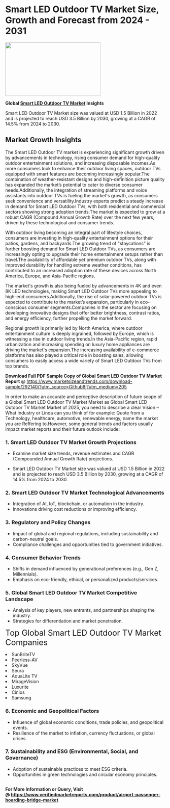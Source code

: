 <H1>Smart LED Outdoor TV Market Size, Growth and Forecast from 2024 - 2031</H1><img class="aligncenter size-medium wp-image-584254" src="https://thirdeyenews.in/wp-content/uploads/2024/09/Global-Market-Research-300x168.jpeg" alt="" width="300" height="168" /><p><strong>Global&nbsp;<a href="https://www.marketsizeandtrends.com/download-sample/292140/?utm_source=Github8j?utm_medium=205">Smart LED Outdoor TV Market</a> Insights</strong></p><p>Smart LED Outdoor TV Market size was valued at USD 1.5 Billion in 2022 and is projected to reach USD 3.5 Billion by 2030, growing at a CAGR of 14.5% from 2024 to 2030.</p><p><h2>Market Growth Insights</h2> <p>The Smart LED Outdoor TV market is experiencing significant growth driven by advancements in technology, rising consumer demand for high-quality outdoor entertainment solutions, and increasing disposable incomes.As more consumers look to enhance their outdoor living spaces, outdoor TVs equipped with smart features are becoming increasingly popular.The combination of weather-resistant designs and high-definition picture quality has expanded the market’s potential to cater to diverse consumer needs.Additionally, the integration of streaming platforms and voice assistants into outdoor TVs is fueling the market's growth, as consumers seek convenience and versatility.Industry experts predict a steady increase in demand for Smart LED Outdoor TVs, with both residential and commercial sectors showing strong adoption trends.The market is expected to grow at a robust CAGR (Compound Annual Growth Rate) over the next few years, driven by these technological and consumer trends.</p> <p>With outdoor living becoming an integral part of lifestyle choices, consumers are investing in high-quality entertainment options for their patios, gardens, and backyards.The growing trend of "staycations" is further boosting demand for Smart LED Outdoor TVs, as consumers are increasingly opting to upgrade their home entertainment setups rather than travel.The availability of affordable yet premium outdoor TVs, along with improved durability for handling extreme weather conditions, has contributed to an increased adoption rate of these devices across North America, Europe, and Asia-Pacific regions.</p> <p>The market's growth is also being fueled by advancements in 4K and even 8K LED technologies, making Smart LED Outdoor TVs more appealing to high-end consumers.Additionally, the rise of solar-powered outdoor TVs is expected to contribute to the market’s expansion, particularly in eco-conscious consumer segments.Companies in the sector are focusing on developing innovative designs that offer better brightness, contrast ratios, and energy efficiency, further propelling the market forward.</p> <p>Regional growth is primarily led by North America, where outdoor entertainment culture is deeply ingrained, followed by Europe, which is witnessing a rise in outdoor living trends.In the Asia-Pacific region, rapid urbanization and increasing spending on luxury home appliances are driving the market's expansion.The increasing availability of e-commerce platforms has also played a critical role in boosting sales, allowing consumers to easily access a wide variety of Smart LED Outdoor TVs from top brands.</p> <p><span class=""><strong>Download Full PDF Sample Copy of Global Smart LED Outdoor TV Market Report</strong> @ <a href="https://www.marketsizeandtrends.com/download-sample/292140/?utm_source=Github8j?utm_medium=205" target="_blank">https://www.marketsizeandtrends.com/download-sample/292140/?utm_source=Github8j?utm_medium=205</a></span></p><p>In order to make an accurate and perceptive description of future scope of a Global&nbsp;Smart LED Outdoor TV Market Market as Global&nbsp;Smart LED Outdoor TV Market Market of 2025, you need to describe a clear Vision &ndash; What Industry or Linda can you think of for example: Quote from a Technology, healthcare, automotive, renewable energy, name the market you are Reffering to.However, some general trends and factors usually impact market reports and their future outlook include:</p><h3>1.&nbsp;<strong>Smart LED Outdoor TV Market Growth Projections</strong></h3><ul><li>Examine market size trends, revenue estimates and CAGR (Compounded Annual Growth Rate) projections.</li><li><p>Smart LED Outdoor TV Market size was valued at USD 1.5 Billion in 2022 and is projected to reach USD 3.5 Billion by 2030, growing at a CAGR of 14.5% from 2024 to 2030.</p></li></ul><h3>2.&nbsp;<strong>Smart LED Outdoor TV Market Technological Advancements</strong></h3><ul><li>Integration of AI, IoT, blockchain, or automation in the industry.</li><li>Innovations driving cost reductions or improving efficiency.</li></ul><h3>3.&nbsp;<strong>Regulatory and Policy Changes</strong></h3><ul><li>Impact of global and regional regulations, including sustainability and carbon-neutral goals.</li><li>Compliance challenges and opportunities tied to government initiatives.</li></ul><h3>4.&nbsp;<strong>Consumer Behavior Trends</strong></h3><ul><li>Shifts in demand influenced by generational preferences (e.g., Gen Z, Millennials).</li><li>Emphasis on eco-friendly, ethical, or personalized products/services.</li></ul><h3>5.&nbsp;<strong>Global Smart LED Outdoor TV Market Competitive Landscape</strong></h3><ul><li>Analysis of key players, new entrants, and partnerships shaping the industry.</li><li>Strategies for differentiation and market penetration.</li></ul><p data-pm-slice="1 1 []"><span style="color: inherit; font-family: inherit; font-size: 25px;">Top Global Smart LED Outdoor TV Market Companies</span></p><div class="" data-test-id=""><p><li>SunBriteTV</li><li> Peerless-AV</li><li> SkyVue</li><li> Seura</li><li> AquaLite TV</li><li> MirageVision</li><li> Luxurite</li><li> Cinios</li><li> Samsung</li></p></div><h3>6.&nbsp;<strong>Economic and Geopolitical Factors</strong></h3><ul><li>Influence of global economic conditions, trade policies, and geopolitical events.</li><li>Resilience of the market to inflation, currency fluctuations, or global crises.</li></ul><h3>7.&nbsp;<strong>Sustainability and ESG (Environmental, Social, and Governance)</strong></h3><ul><li>Adoption of sustainable practices to meet ESG criteria.</li><li>Opportunities in green technologies and circular economy principles.</li></ul><h2><strong style="font-size: 14px;">For More Information or Query, Visit @&nbsp;</strong><a style="background-color: #ffffff; font-size: 14px;" href="https://www.marketsizeandtrends.com/report/smart-led-outdoor-tv-market/" target="_blank">https://www.verifiedmarketreports.com/product/airport-passenger-boarding-bridge-market</a></h2>